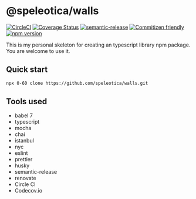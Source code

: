# @speleotica/walls

[![CircleCI](https://circleci.com/gh/speleotica/walls.svg?style=svg)](https://circleci.com/gh/speleotica/walls)
[![Coverage Status](https://codecov.io/gh/speleotica/walls/branch/master/graph/badge.svg)](https://codecov.io/gh/speleotica/walls)
[![semantic-release](https://img.shields.io/badge/%20%20%F0%9F%93%A6%F0%9F%9A%80-semantic--release-e10079.svg)](https://github.com/semantic-release/semantic-release)
[![Commitizen friendly](https://img.shields.io/badge/commitizen-friendly-brightgreen.svg)](http://commitizen.github.io/cz-cli/)
[![npm version](https://badge.fury.io/js/%40speleotica%2Fwalls.svg)](https://badge.fury.io/js/%40speleotica%2Fwalls)

This is my personal skeleton for creating an typescript library npm package. You are welcome to use it.

## Quick start

```sh
npx 0-60 clone https://github.com/speleotica/walls.git
```

## Tools used

- babel 7
- typescript
- mocha
- chai
- istanbul
- nyc
- eslint
- prettier
- husky
- semantic-release
- renovate
- Circle CI
- Codecov.io
